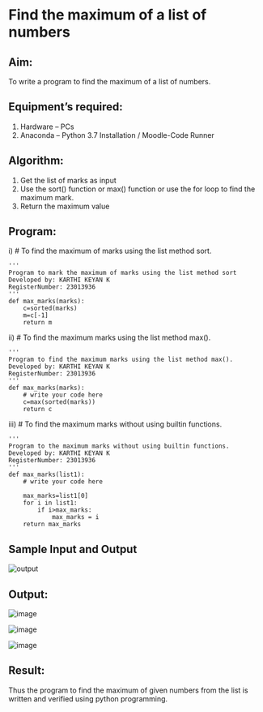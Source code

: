 # Find the maximum of a list of numbers
## Aim:
To write a program to find the maximum of a list of numbers.
## Equipment’s required:
1.	Hardware – PCs
2.	Anaconda – Python 3.7 Installation / Moodle-Code Runner
## Algorithm:
1.	Get the list of marks as input
2.	Use the sort() function or max() function or use the for loop to find the maximum mark.
3.	Return the maximum value
## Program:

i)	# To find the maximum of marks using the list method sort.
```
''' 
Program to mark the maximum of marks using the list method sort
Developed by: KARTHI KEYAN K
RegisterNumber: 23013936
'''
def max_marks(marks):
    c=sorted(marks)
    m=c[-1]
    return m
```

ii)	# To find the maximum marks using the list method max().
```
''' 
Program to find the maximum marks using the list method max().
Developed by: KARTHI KEYAN K
RegisterNumber: 23013936
'''
def max_marks(marks):
    # write your code here
    c=max(sorted(marks))
    return c
```

iii) # To find the maximum marks without using builtin functions.
```
''' 
Program to the maximum marks without using builtin functions.
Developed by: KARTHI KEYAN K
RegisterNumber: 23013936
'''
def max_marks(list1):
    # write your code here
    
    max_marks=list1[0]
    for i in list1:
        if i>max_marks:
            max_marks = i
    return max_marks
```
## Sample Input and Output
![output](./img/max_marks1.jpg) 

## Output:
![image](https://github.com/Karthi051/FindMaximum/assets/148327224/5f573dc0-472e-4249-b46b-759075ced41e)

![image](https://github.com/Karthi051/FindMaximum/assets/148327224/433bb153-3a11-4887-ac6f-c49d9fc293a5)

![image](https://github.com/Karthi051/FindMaximum/assets/148327224/0cb8b7ca-bb01-43de-9f5c-01228b7fa243)






## Result:
Thus the program to find the maximum of given numbers from the list is written and verified using python programming.
